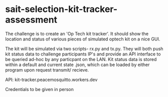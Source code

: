 # sait-selection-kit-tracker-assessment

The challenge is to create an 'Op Tech kit tracker'. It should show the location and status of various pieces of simulated optech kit on a nice GUI.

The kit will be simulated via two scripts- rx.py and tx.py. They will both push kit status data to challenge participants IP's and provide an API interface to be queried ad-hoc by any particpant on the LAN. Kit status data is stored within a default and current state .json, which can be loaded by either program upon request transmit/ recieve.

API:  kit-tracker.peacemosquitto.workers.dev

Credentials to be given in person
